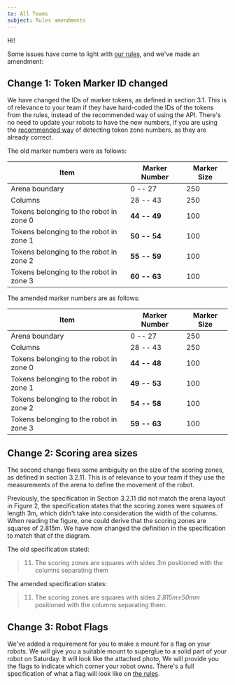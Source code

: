 ```yaml
---
to: All Teams
subject: Rules amendments
---
```


Hi!

Some issues have come to light with [our rules][rules], and we've made an amendment:

## Change 1: Token Marker ID changed

We have changed the IDs of marker tokens, as defined in section 3.1. This is of relevance to your team if they have hard-coded the IDs of the tokens from the rules, instead of the recommended way of using the API. There's no need to update your robots to have the new numbers, if you are using the [recommended way][recommended-token-zones] of detecting token zone numbers, as they are already correct.

The old marker numbers were as follows:

| Item                                    | Marker Number     | Marker Size      |
|-----------------------------------------|-------------------|------------------|
| Arena boundary                          |     0 -- 27       |           250    |
| Columns                                 |    28 -- 43       |           250    |
| Tokens belonging to the robot in zone 0 |    **44 -- 49**   |           100    |
| Tokens belonging to the robot in zone 1 |    **50 -- 54**   |           100    |
| Tokens belonging to the robot in zone 2 |    **55 -- 59**   |           100    |
| Tokens belonging to the robot in zone 3 |    **60 -- 63**   |           100    |

The amended marker numbers are as follows:

| Item                                    | Marker Number     | Marker Size      |
|-----------------------------------------|-------------------|------------------|
| Arena boundary                          |     0 -- 27       |           250    |
| Columns                                 |    28 -- 43       |           250    |
| Tokens belonging to the robot in zone 0 |    **44 -- 48**   |           100    |
| Tokens belonging to the robot in zone 1 |    **49 -- 53**   |           100    |
| Tokens belonging to the robot in zone 2 |    **54 -- 58**   |           100    |
| Tokens belonging to the robot in zone 3 |    **59 -- 63**   |           100    |

## Change 2: Scoring area sizes

The second change fixes some ambiguity on the size of the scoring zones, as defined in section 3.2.11. This is of relevance to your team if they use the measurements of the arena to define the movement of the robot.

Previously, the specification in Section 3.2.11 did not match the arena layout in Figure 2, the specification states that the scoring zones were squares of length 3m, which didn't take into consideration the width of the columns. When reading the figure, one could derive that the scoring zones are squares of 2.815m. We have now changed the definition in the specification to match that of the diagram.

The old specification stated:

> 11. The scoring zones are squares with sides *3m* positioned with the columns separating
them

The amended specification states:

> 11. The scoring zones are squares with sides *2.815m±50mm* positioned with the columns separating them.

## Change 3: Robot Flags

We've added a requirement for you to make a mount for a flag on your robots. We will give you a suitable mount to superglue to a solid part of your robot on Saturday. It will look like the attached photo, We will provide you the flags to indicate which corner your robot owns. There's a full specification of what a flag will look like on [the rules][rules].


[rules]: https://docs.sourcebots.co.uk/rules/
[recommended-token-zones]: https://docs.sourcebots.co.uk/api/vision/marker-ids/#token-markers
